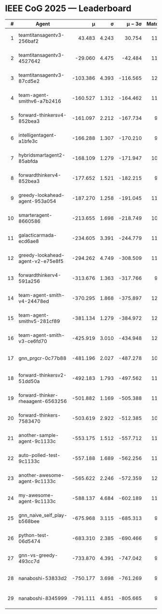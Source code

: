 # IEEE CoG 2025 — Leaderboard

| # | Agent | μ | σ | μ − 3σ | Matches | Updated |
|---:|---|---:|---:|---:|---:|---|
| 1 | teamtitansagentv3-256baf2 | 43.483 | 4.243 | 30.754 | 11860 | 2025-08-21 11:37 |
| 2 | teamtitansagentv3-4527642 | -29.060 | 4.475 | -42.484 | 11194 | 2025-08-21 11:37 |
| 3 | teamtitansagentv3-87cd5e2 | -103.386 | 4.393 | -116.565 | 12526 | 2025-08-21 11:37 |
| 4 | team-agent-smithv6-a7b2416 | -160.527 | 1.312 | -164.462 | 11360 | 2025-08-21 11:37 |
| 5 | forward-thinkersv4-852bea3 | -161.097 | 2.212 | -167.734 | 9279 | 2025-08-21 11:37 |
| 6 | intelligentagent-a1bfe3c | -166.288 | 1.307 | -170.210 | 9579 | 2025-08-21 11:37 |
| 7 | hybridsmartagent2-85abfda | -168.109 | 1.279 | -171.947 | 10353 | 2025-08-21 11:37 |
| 8 | forwardthinkerv4-852bea3 | -177.652 | 1.521 | -182.215 | 9402 | 2025-08-21 11:37 |
| 9 | greedy-lookahead-agent-953a054 | -187.270 | 1.258 | -191.045 | 11184 | 2025-08-21 11:37 |
| 10 | smarteragent-8660586 | -213.655 | 1.698 | -218.749 | 10097 | 2025-08-21 11:37 |
| 11 | galacticarmada-ecd6ae8 | -234.605 | 3.391 | -244.779 | 11280 | 2025-08-21 11:37 |
| 12 | greedy-lookahead-agent-v2-e75e8f5 | -294.262 | 4.749 | -308.509 | 11484 | 2025-08-21 11:37 |
| 13 | forwardthinkerv4-591a256 | -313.676 | 1.363 | -317.766 | 9792 | 2025-08-21 11:37 |
| 14 | team-agent-smith-v4-24478ed | -370.295 | 1.868 | -375.897 | 12222 | 2025-08-21 11:37 |
| 15 | team-agent-smithv5-281cf89 | -381.134 | 1.279 | -384.972 | 12140 | 2025-08-21 11:37 |
| 16 | team-agent-smith-v3-ce6fd70 | -425.919 | 3.010 | -434.948 | 12682 | 2025-08-21 11:37 |
| 17 | gnn_prgcr-0c77b88 | -481.196 | 2.027 | -487.278 | 10550 | 2025-08-21 11:37 |
| 18 | forward-thinkersv2-51dd50a | -492.183 | 1.793 | -497.562 | 11698 | 2025-08-21 11:37 |
| 19 | forward-thinker-rheaagent-6563256 | -501.882 | 1.169 | -505.388 | 11058 | 2025-08-21 11:37 |
| 20 | forward-thinkers-7583470 | -503.619 | 2.922 | -512.385 | 10940 | 2025-08-21 11:37 |
| 21 | another-sample-agent-9c1133c | -553.175 | 1.512 | -557.712 | 11480 | 2025-08-21 11:37 |
| 22 | auto-polled-test-9c1133c | -557.188 | 1.689 | -562.256 | 11160 | 2025-08-21 11:37 |
| 23 | another-awesome-agent-9c1133c | -565.622 | 2.246 | -572.359 | 12040 | 2025-08-21 11:37 |
| 24 | my-awesome-agent-9c1133c | -588.137 | 4.684 | -602.189 | 11700 | 2025-08-21 11:37 |
| 25 | gnn_naive_self_play-b568bee | -675.968 | 3.115 | -685.313 | 9540 | 2025-08-21 11:37 |
| 26 | python-test-06d5474 | -683.310 | 2.385 | -690.466 | 9540 | 2025-08-21 11:37 |
| 27 | gnn-vs-greedy-493cc7d | -733.870 | 4.391 | -747.042 | 9340 | 2025-08-21 11:37 |
| 28 | nanaboshi-53833d2 | -750.177 | 3.698 | -761.269 | 9060 | 2025-08-21 11:37 |
| 29 | nanaboshi-8345999 | -791.111 | 4.851 | -805.665 | 9790 | 2025-08-21 11:37 |
